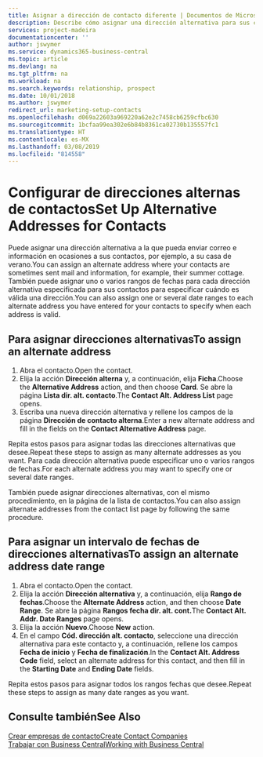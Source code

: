 ```yaml
---
title: Asignar a dirección de contacto diferente | Documentos de Microsoft
description: Describe cómo asignar una dirección alternativa para sus contactos o clientes potenciales, a la que a veces se envía información.
services: project-madeira
documentationcenter: ''
author: jswymer
ms.service: dynamics365-business-central
ms.topic: article
ms.devlang: na
ms.tgt_pltfrm: na
ms.workload: na
ms.search.keywords: relationship, prospect
ms.date: 10/01/2018
ms.author: jswymer
redirect_url: marketing-setup-contacts
ms.openlocfilehash: d069a22603a969220a62e2c7458cb6259cfbc630
ms.sourcegitcommit: 1bcfaa99ea302e6b84b8361ca02730b135557fc1
ms.translationtype: HT
ms.contentlocale: es-MX
ms.lasthandoff: 03/08/2019
ms.locfileid: "814558"
---
```

# <a name="set-up-alternative-addresses-for-contacts"></a><span data-ttu-id="00710-103">Configurar de direcciones alternas de contactos</span><span class="sxs-lookup"><span data-stu-id="00710-103">Set Up Alternative Addresses for Contacts</span></span>
<span data-ttu-id="00710-104">Puede asignar una dirección alternativa a la que pueda enviar correo e información en ocasiones a sus contactos, por ejemplo, a su casa de verano.</span><span class="sxs-lookup"><span data-stu-id="00710-104">You can assign an alternate address where your contacts are sometimes sent mail and information, for example, their summer cottage.</span></span> <span data-ttu-id="00710-105">También puede asignar uno o varios rangos de fechas para cada dirección alternativa especificada para sus contactos para especificar cuándo es válida una dirección.</span><span class="sxs-lookup"><span data-stu-id="00710-105">You can also assign one or several date ranges to each alternate address you have entered for your contacts to specify when each address is valid.</span></span>

## <a name="to-assign-an-alternate-address"></a><span data-ttu-id="00710-106">Para asignar direcciones alternativas</span><span class="sxs-lookup"><span data-stu-id="00710-106">To assign an alternate address</span></span>
1. <span data-ttu-id="00710-107">Abra el contacto.</span><span class="sxs-lookup"><span data-stu-id="00710-107">Open the contact.</span></span>
2. <span data-ttu-id="00710-108">Elija la acción **Dirección alterna** y, a continuación, elija **Ficha**.</span><span class="sxs-lookup"><span data-stu-id="00710-108">Choose the **Alternative Address** action, and then choose **Card**.</span></span> <span data-ttu-id="00710-109">Se abre la página **Lista dir. alt. contacto**.</span><span class="sxs-lookup"><span data-stu-id="00710-109">The **Contact Alt. Address List** page opens.</span></span>
3. <span data-ttu-id="00710-110">Escriba una nueva dirección alternativa y rellene los campos de la página **Dirección de contacto alterna**.</span><span class="sxs-lookup"><span data-stu-id="00710-110">Enter a new alternate address and fill in the fields on the **Contact Alternative Address** page.</span></span>

<span data-ttu-id="00710-111">Repita estos pasos para asignar todas las direcciones alternativas que desee.</span><span class="sxs-lookup"><span data-stu-id="00710-111">Repeat these steps to assign as many alternate addresses as you want.</span></span> <span data-ttu-id="00710-112">Para cada dirección alternativa puede especificar uno o varios rangos de fechas.</span><span class="sxs-lookup"><span data-stu-id="00710-112">For each alternate address you may want to specify one or several date ranges.</span></span>

<span data-ttu-id="00710-113">También puede asignar direcciones alternativas, con el mismo procedimiento, en la página de la lista de contactos.</span><span class="sxs-lookup"><span data-stu-id="00710-113">You can also assign alternate addresses from the contact list page by following the same procedure.</span></span>

## <a name="to-assign-an-alternate-address-date-range"></a><span data-ttu-id="00710-114">Para asignar un intervalo de fechas de direcciones alternativas</span><span class="sxs-lookup"><span data-stu-id="00710-114">To assign an alternate address date range</span></span>
1. <span data-ttu-id="00710-115">Abra el contacto.</span><span class="sxs-lookup"><span data-stu-id="00710-115">Open the contact.</span></span>
2. <span data-ttu-id="00710-116">Elija la acción **Dirección alternativa** y, a continuación, elija **Rango de fechas**.</span><span class="sxs-lookup"><span data-stu-id="00710-116">Choose the **Alternate Address** action, and then choose **Date Range**.</span></span> <span data-ttu-id="00710-117">Se abre la página **Rangos fecha dir. alt. cont.**</span><span class="sxs-lookup"><span data-stu-id="00710-117">The **Contact Alt. Addr. Date Ranges** page opens.</span></span>
3. <span data-ttu-id="00710-118">Elija la acción **Nuevo**.</span><span class="sxs-lookup"><span data-stu-id="00710-118">Choose **New** action.</span></span>
4. <span data-ttu-id="00710-119">En el campo **Cód. dirección alt. contacto**, seleccione una dirección alternativa para este contacto y, a continuación, rellene los campos **Fecha de inicio** y **Fecha de finalización**.</span><span class="sxs-lookup"><span data-stu-id="00710-119">In the **Contact Alt. Address Code** field, select an alternate address for this contact, and then fill in the **Starting Date** and **Ending Date** fields.</span></span>

<span data-ttu-id="00710-120">Repita estos pasos para asignar todos los rangos fechas que desee.</span><span class="sxs-lookup"><span data-stu-id="00710-120">Repeat these steps to assign as many date ranges as you want.</span></span>

## <a name="see-also"></a><span data-ttu-id="00710-121">Consulte también</span><span class="sxs-lookup"><span data-stu-id="00710-121">See Also</span></span>
[<span data-ttu-id="00710-122">Crear empresas de contacto</span><span class="sxs-lookup"><span data-stu-id="00710-122">Create Contact Companies</span></span>](marketing-create-contact-companies.md)  
[<span data-ttu-id="00710-123">Trabajar con Business Central</span><span class="sxs-lookup"><span data-stu-id="00710-123">Working with Business Central</span></span>](ui-work-product.md)
